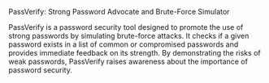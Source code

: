 PassVerify: Strong Password Advocate and Brute-Force Simulator

PassVerify is a password security tool designed to promote the use of strong passwords by simulating brute-force attacks. 
It checks if a given password exists in a list of common or compromised passwords and provides immediate feedback on its strength. 
By demonstrating the risks of weak passwords, PassVerify raises awareness about the importance of password security.
